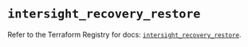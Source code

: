 # `intersight_recovery_restore`

Refer to the Terraform Registry for docs: [`intersight_recovery_restore`](https://registry.terraform.io/providers/ciscodevnet/intersight/1.0.71/docs/resources/recovery_restore).
